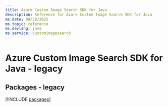 ```yaml
---
title: Azure Custom Image Search SDK for Java
description: Reference for Azure Custom Image Search SDK for Java
ms.date: 09/30/2025
ms.topic: reference
ms.devlang: java
ms.service: customimagesearch
---
```

# Azure Custom Image Search SDK for Java - legacy
## Packages - legacy
[!INCLUDE [packages](custom-image-search-index.md)]
